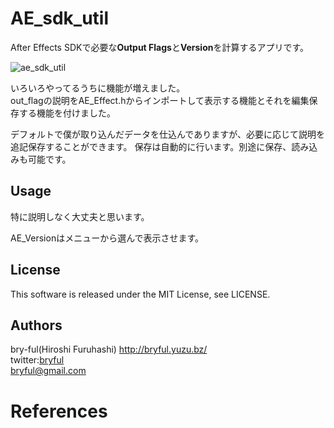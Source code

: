 ﻿# AE_sdk_util
After Effects SDKで必要な**Output Flags**と**Version**を計算するアプリです。
  
![ae_sdk_util](https://user-images.githubusercontent.com/50650451/59544075-21dd1680-8f4a-11e9-87a7-db03a6fd43e0.png)

いろいろやってるうちに機能が増えました。  
out_flagの説明をAE_Effect.hからインポートして表示する機能とそれを編集保存する機能を付けました。  
  
デフォルトで僕が取り込んだデータを仕込んでありますが、必要に応じて説明を追記保存することができます。
保存は自動的に行います。別途に保存、読み込みも可能です。  
  

## Usage
特に説明しなく大丈夫と思います。  
  
AE_Versionはメニューから選んで表示させます。


## License
This software is released under the MIT License, see LICENSE. 

## Authors

bry-ful(Hiroshi Furuhashi) http://bryful.yuzu.bz/  
twitter:[bryful](https://twitter.com/bryful)  
bryful@gmail.com  

# References
